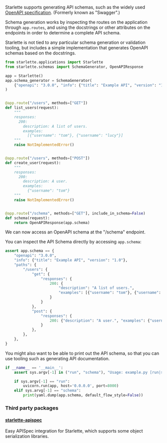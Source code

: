 Starlette supports generating API schemas, such as the widely used [OpenAPI
specification][openapi]. (Formerly known as "Swagger".)

Schema generation works by inspecting the routes on the application through
`app.routes`, and using the docstrings or other attributes on the endpoints
in order to determine a complete API schema.

Starlette is not tied to any particular schema generation or validation tooling,
but includes a simple implementation that generates OpenAPI schemas based on
the docstrings.

```python
from starlette.applications import Starlette
from starlette.schemas import SchemaGenerator, OpenAPIResponse

app = Starlette()
app.schema_generator = SchemaGenerator(
    {"openapi": "3.0.0", "info": {"title": "Example API", "version": "1.0"}}
)


@app.route("/users", methods=["GET"])
def list_users(request):
    """
    responses:
      200:
        description: A list of users.
        examples:
          [{"username": "tom"}, {"username": "lucy"}]
    """
    raise NotImplementedError()


@app.route("/users", methods=["POST"])
def create_user(request):
    """
    responses:
      200:
        description: A user.
        examples:
          {"username": "tom"}
    """
    raise NotImplementedError()


@app.route("/schema", methods=["GET"], include_in_schema=False)
def schema(request):
    return OpenAPIResponse(app.schema)
```

We can now access an OpenAPI schema at the "/schema" endpoint.

You can inspect the API Schema directly by accessing `app.schema`:

```python
assert app.schema == {
    "openapi": "3.0.0",
    "info": {"title": "Example API", "version": "1.0"},
    "paths": {
        "/users": {
            "get": {
                "responses": {
                    200: {
                        "description": "A list of users.",
                        "examples": [{"username": "tom"}, {"username": "lucy"}],
                    }
                }
            },
            "post": {
                "responses": {
                    200: {"description": "A user.", "examples": {"username": "tom"}}
                }
            },
        },
    },
}
```

You might also want to be able to print out the API schema, so that you can
use tooling such as generating API documentation.

```python
if __name__ == '__main__':
    assert sys.argv[-1] in ("run", "schema"), "Usage: example.py [run|schema]"

    if sys.argv[-1] == "run":
        uvicorn.run(app, host='0.0.0.0', port=8000)
    elif sys.arvg[-1] == "schema":
        print(yaml.dump(app.schema, default_flow_style=False))
```

### Third party packages

#### [starlette-apispec][starlette-apispec]

Easy APISpec integration for Starlette, which supports some object serialization libraries.

[openapi]: https://github.com/OAI/OpenAPI-Specification
[starlette-apispec]: https://github.com/Woile/starlette-apispec
